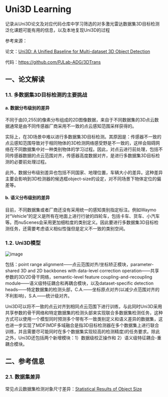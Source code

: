# Uni3D Learning
记录从Uni3D论文及对应代码仓库中学习筛选的对多激光雷达数据集3D目标检测泛化课题可能有用的信息，以及本地复现Uni3D的过程

参考来源：

论文：[Uni3D: A Unified Baseline for Multi-dataset 3D Object Detection](https://readpaper.com/pdf-annotate/note?pdfId=4750598536836431873&noteId=2098620142363720192)

代码：https://github.com/PJLab-ADG/3DTrans

## 一、论文解读
### 1.1. 多数据集3D目标检测的主要挑战
#### a. 数据分布级别的差异
不同于由[0,255]的像素分布组成的2D图像数据，来自于不同数据集的3D点云数据通常是由不同传感器厂商采用不一致的点云感知范围采样获得的。

 实际上，在3D场景中难以进行多数据集3D目标检测。其原因是：传感器不一致的点云感知范围导致对于相同物体的3D检测网络感受野是不一致的，这样会阻碍网络在不同数据集中对一种类别物体的学习过程。因此，对点云进行前处理，包括不同传感器数据的点云范围对齐，传感器高度数据对齐，是进行多数据集3D目标检测的必要前处理过程。

此外，数据分布级别差异也包括不同国家、地理位置，车辆大小的差异。这种差异主要会影响到3D检测器的候选框object-size的设定，对不同场景下物体定位的偏差等。
#### b. 语义分布级别的差异
目前，不同数据集或者厂商还没有采用统一的感知类别指定标注。例如Waymo对“Vehicle”的定义是所有在地面上进行行驶的四轮车，包括卡车、货车、小汽车等。而nuScenes会采用更加细粒度的类别定义。因此要进行多数据集3D目标检测任务，还需要考虑语义相似性强但是定义不一致的类别空间。
### 1.2. Uni3D模型
![image](https://github.com/xingchenshanyao/VoxelNeXt/assets/116085226/6313dde6-7250-4758-90dd-8784f37c4a55)

包括：point range alignment——点云范围对齐/坐标矫正模块，parameter-shared 3D and 2D backbones with data-level correction operation——共享参数的3D/2D骨干网络，semantic-level feature coupling-and-recoupling module——语义级特征耦合和再耦合模块，以及dataset-specific detection heads——特定数据集的检测头部，C.A.——坐标原点对齐(以减少点范围对齐的不利影响)，S.A.——统计级对齐。

Uni3D可以将不一致的点云对齐到相同点云范围下进行训练，与此同时Uni3D采用共享参数的骨干网络和特定数据集的检测头部来实现联合多数据集检测任务，这种方式可以使用一个模型同时预测多个带有不一致类别定义和语义差异的数据集，这也进一步实现了MDF(MDF多域融合是指3D目标检测器在多个数据集上进行联合训练，并且需要尽可能同时在多个数据集实现较高的检测精度)的任务要求。除此之外，Uni3D还包括两个新增模块：1）数据级校正操作和 2）语义级特征耦合-重耦合模块。
  
## 二、参考信息
### 2.1. 数据集差异
常见点云数据集检测对象尺寸差异：[Statistical Results of Object Size](https://github.com/PJLab-ADG/3DTrans/blob/master/docs/STATISTICAL_RESULTS.md)


  
